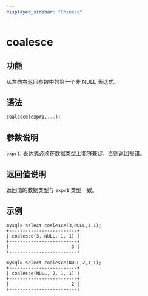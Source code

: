 ```yaml
---
displayed_sidebar: "Chinese"
---
```


# coalesce

## 功能

从左向右返回参数中的第一个非 NULL 表达式。

## 语法

```Haskell
coalesce(expr1,...);
```

## 参数说明

`expr1`: 表达式必须在数据类型上能够兼容，否则返回报错。

## 返回值说明

返回值的数据类型与 `expr1` 类型一致。

## 示例

```Plain Text
mysql> select coalesce(3,NULL,1,1);
+-------------------------+
| coalesce(3, NULL, 1, 1) |
+-------------------------+
|                       3 |
+-------------------------+

mysql> select coalesce(NULL,2,1,1);
+-------------------------+
| coalesce(NULL, 2, 1, 1) |
+-------------------------+
|                       2 |
+-------------------------+
```
